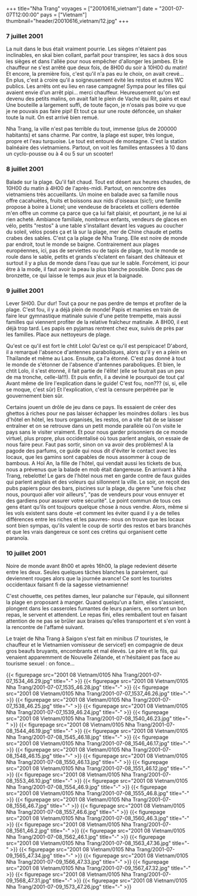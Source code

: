 +++
title="Nha Trang"
voyages = ["20010616_vietnam"]
date = "2001-07-07T12:00:00"
pays = ["Vietnam"]
thumbnail="header/20010616_vietnam/12.jpg"
+++
### 7 juillet 2001

La nuit dans le bus était vraiment pourrie. Les sièges n'étaient pas inclinables, 
en skaï bien collant, parfait pour transpirer, les sacs à dos sous les sièges 
et dans l'allée pour nous empêcher d'allonger les jambes. Et le chauffeur ne 
s'est arrêté que deux fois, de 8H00 du soir à 10H00 du matin! Et encore, la 
première fois, c'est qu'il n'a pas eu le choix, on avait crevé... En plus, c'est 
à croire qu'il a soigneusement évité les restos et autres WC publics. Les arrêts 
ont eu lieu en rase campagne! Sympa pour les filles qui avaient envie d'un arrêt 
pipi... merci chauffeur. Heureusement qu'on est devenu des petits malins, on 
avait fait le plein de Vache qui Rit, pains et eau! Une bouteille a largement 
suffi, de toute façon, je n'osais pas boire vu que je ne pouvais pas faire pipi! 
Et tout ça sur une route défoncée, un shaker toute la nuit. On est arrivé bien 
remué. 

Nha Trang, la ville n'est pas terrible du tout, immense (plus de 200000 habitants) 
et sans charme. Par contre, la plage est super, très longue, propre et l'eau 
turquoise. Le tout est entouré de montagne. C'est la station balnéaire des vietnamiens. 
Partout, on voit les familles entassées à 10 dans un cyclo-pousse ou à 4 ou 
5 sur un scooter!

### 8 juillet 2001

Balade sur la plage. Qu'il fait chaud. Tout est désert aux heures chaudes, 
de 10H00 du matin à 4H00 de l'après-midi. Partout, on rencontre des vietnamiens 
très accueillants. Un moine en balade avec sa famille nous offre cacahuètes, 
fruits et boissons aux nids d'oiseaux (sic!); une famille propose à boire à 
Lionel; une vendeuse de bracelets et colliers édentée m'en offre un comme ça 
parce que ça lui fait plaisir, et pourtant, je ne lui ai rien acheté. Ambiance 
familiale, nombreux enfants, vendeurs de glaces en vélo, petits "restos" à une 
table s'installant devant les vagues au coucher du soleil, vélos posés ça et 
là sur la plage, mer de Chine chaude et petits crabes des sables. C'est ça la 
plage de Nha Trang. Elle est noire de monde par endroit, tout le monde se baigne. 
Contrairement aux plages européennes, ici, pas de serviettes ou de tapis de 
plage, tout le monde se roule dans le sable, petits et grands s'éclatent en 
faisant des châteaux et surtout il y a plus de monde dans l'eau que sur le sable. 
Forcément, ici pour être à la mode, il faut avoir la peau la plus blanche possible. 
Donc pas de bronzette, ce qui laisse le temps aux jeux et la baignade.

### 9 juillet 2001

Lever 5H00. Dur dur! Tout ça pour ne pas perdre de temps et profiter de la 
plage. C'est fou, il y a déjà plein de monde! Papis et mamies en train de faire 
leur gymnastique matinale suivie d'une petite trempette, mais aussi familles 
qui viennent profiter de la relative fraîcheur matinale. A 8H00, il est déjà 
trop tard. Les papis en pyjamas rentrent chez eux, suivis de près par les familles. 
Place aux nettoyeurs de plage. 

Qu'est ce qu'il est fort le chtit Lolo! Qu'est ce qu'il est perspicace! D'abord, 
il a remarqué l'absence d'antennes paraboliques, alors qu'il y en a plein en 
Thaïlande et même au Laos. Ensuite, ça l'a étonné. C'est pas donné à tout le 
monde de s'étonner de l'absence d'antennes paraboliques. Et bien, le chtit Lolo, 
il s'est étonné, il fait partie de l'élite! (elle se foutrait pas un peu de 
ma tronche, celle-là!!!). Et puis enfin, il a deviné le pourquoi de tout ça! 
Avant même de lire l'explication dans le guide! C'est fou, non??? (si, si, elle 
se moque, c'est sûr) Et l'explication, c'est la censure perpétrée par le gouvernement 
bien sûr.

Certains jouent un drôle de jeu dans ce pays. Ils essaient de créer des ghettos 
à riches pour ne pas laisser échapper les moindres dollars : les bus d'hôtel 
en hôtel, les tours organisés, les restos, on a vite fait de se laisser entraîner 
et on se retrouve dans un petit monde parallèle où l'on visite le pays sans 
le visiter vraiment. Et pour nous garder prisonniers de ce monde virtuel, plus 
propre, plus occidentalisé où tous parlent anglais, on essaie de nous faire 
peur. Faut pas sortir, sinon on va avoir des problèmes! A la pagode des parfums, 
ce guide qui nous dit d'éviter le contact avec les locaux, que les gamins sont 
capables de nous assommer à coup de bambous. A Hoï An, la fille de l'hôtel, 
qui vendait aussi les tickets de bus, nous a prévenus que la balade en mob était 
dangereuse. En arrivant à Nha Trang, rebelotte! Le gars de l'hôtel nous met 
en garde contre de faux guides qui parlent anglais et des voleurs qui sillonnent 
la ville. Le soir, on reçoit des pubs papiers pour des bars, piscines sur la 
plage, du genre "une fois chez nous, pourquoi aller voir ailleurs", "pas de 
vendeurs pour vous ennuyer et des gardiens pour assurer votre sécurité". Le 
point commun de tous ces gens étant qu'ils ont toujours quelque chose à nous 
vendre. Alors, même si les vols existent sans doute -et comment les éviter quand 
il y a de telles différences entre les riches et les pauvres- nous on trouve 
que les locaux sont bien sympas, qu'ils valent le coup de sortir des restos 
et bars branchés et que les vrais dangereux ce sont ces crétins qui organisent 
cette paranoïa.

### 10 juillet 2001

Noire de monde avant 8h00 et après 16h00, la plage redevient déserte entre 
les deux. Seules quelques tâches blanches la parsèment, qui deviennent rouges 
alors que la journée avance! Ce sont les touristes occidentaux faisant fi de 
la sagesse vietnamienne! 

C'est chouette, ces petites dames, leur palanche sur l'épaule, qui sillonnent 
la plage en proposant à manger. Quand quelqu'un a faim, elles s'assoient, plongent 
dans les casseroles fumantes de leurs paniers, en sortent un bon repas, le servent 
et attendent. Le repas fini, elles remballent tout en faisant attention de ne 
pas se brûler aux braises qu'elles transportent et s'en vont à la rencontre 
de l'affamé suivant.

Le trajet de Nha Trang à Saigon s'est fait en minibus (7 touristes, le chauffeur 
et le Vietnamien vomisseur de service!) en compagnie de deux gros beaufs bruyants, 
encombrants et mal élevés. Le père et le fils, qui venaient apparemment de Nouvelle 
Zélande, et n'hésitaient pas face au tourisme sexuel : on fonce...


<div id="TOTO">{{< figurepage src="2001 08 Vietnam/0105 Nha Trang/2001-07-07_1534_46.29.jpg" title="-"  >}}
{{< figurepage src="2001 08 Vietnam/0105 Nha Trang/2001-07-07_1535_46.28.jpg" title="-"  >}}
{{< figurepage src="2001 08 Vietnam/0105 Nha Trang/2001-07-07_1537_46.26.jpg" title="-"  >}}
{{< figurepage src="2001 08 Vietnam/0105 Nha Trang/2001-07-07_1538_46.25.jpg" title="-"  >}}
{{< figurepage src="2001 08 Vietnam/0105 Nha Trang/2001-07-07_1539_46.24.jpg" title="-"  >}}
{{< figurepage src="2001 08 Vietnam/0105 Nha Trang/2001-07-08_1540_46.23.jpg" title="-"  >}}
{{< figurepage src="2001 08 Vietnam/0105 Nha Trang/2001-07-08_1544_46.19.jpg" title="-"  >}}
{{< figurepage src="2001 08 Vietnam/0105 Nha Trang/2001-07-08_1545_46.18.jpg" title="-"  >}}
{{< figurepage src="2001 08 Vietnam/0105 Nha Trang/2001-07-08_1546_46.17.jpg" title="-"  >}}
{{< figurepage src="2001 08 Vietnam/0105 Nha Trang/2001-07-08_1548_46.15.jpg" title="-"  >}}
{{< figurepage src="2001 08 Vietnam/0105 Nha Trang/2001-07-08_1550_46.13.jpg" title="-"  >}}
{{< figurepage src="2001 08 Vietnam/0105 Nha Trang/2001-07-08_1551_46.12.jpg" title="-"  >}}
{{< figurepage src="2001 08 Vietnam/0105 Nha Trang/2001-07-08_1553_46.10.jpg" title="-"  >}}
{{< figurepage src="2001 08 Vietnam/0105 Nha Trang/2001-07-08_1554_46.9.jpg" title="-"  >}}
{{< figurepage src="2001 08 Vietnam/0105 Nha Trang/2001-07-08_1555_46.8.jpg" title="-"  >}}
{{< figurepage src="2001 08 Vietnam/0105 Nha Trang/2001-07-08_1556_46.7.jpg" title="-"  >}}
{{< figurepage src="2001 08 Vietnam/0105 Nha Trang/2001-07-08_1557_46.6.jpg" title="-"  >}}
{{< figurepage src="2001 08 Vietnam/0105 Nha Trang/2001-07-08_1560_46.3.jpg" title="-"  >}}
{{< figurepage src="2001 08 Vietnam/0105 Nha Trang/2001-07-08_1561_46.2.jpg" title="-"  >}}
{{< figurepage src="2001 08 Vietnam/0105 Nha Trang/2001-07-08_1562_46.1.jpg" title="-"  >}}
{{< figurepage src="2001 08 Vietnam/0105 Nha Trang/2001-07-08_1563_47.36.jpg" title="-"  >}}
{{< figurepage src="2001 08 Vietnam/0105 Nha Trang/2001-07-09_1565_47.34.jpg" title="-"  >}}
{{< figurepage src="2001 08 Vietnam/0105 Nha Trang/2001-07-09_1566_47.33.jpg" title="-"  >}}
{{< figurepage src="2001 08 Vietnam/0105 Nha Trang/2001-07-09_1567_47.32.jpg" title="-"  >}}
{{< figurepage src="2001 08 Vietnam/0105 Nha Trang/2001-07-09_1568_47.31.jpg" title="-"  >}}
{{< figurepage src="2001 08 Vietnam/0105 Nha Trang/2001-07-09_1573_47.26.jpg" title="-"  >}}
</DIV>


